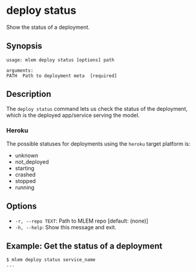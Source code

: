 # deploy status

Show the status of a deployment.

## Synopsis

```usage
usage: mlem deploy status [options] path

arguments:
PATH  Path to deployment meta  [required]
```

## Description

The `deploy status` command lets us check the status of the deployment, which is
the deployed app/service serving the model.

### Heroku

The possible statuses for deployments using the `heroku` target platform is:

- unknown
- not_deployed
- starting
- crashed
- stopped
- running

## Options

- `-r, --repo TEXT`: Path to MLEM repo [default: (none)]
- `-h, --help`: Show this message and exit.

## Example: Get the status of a deployment

```mlem
$ mlem deploy status service_name
...
```
